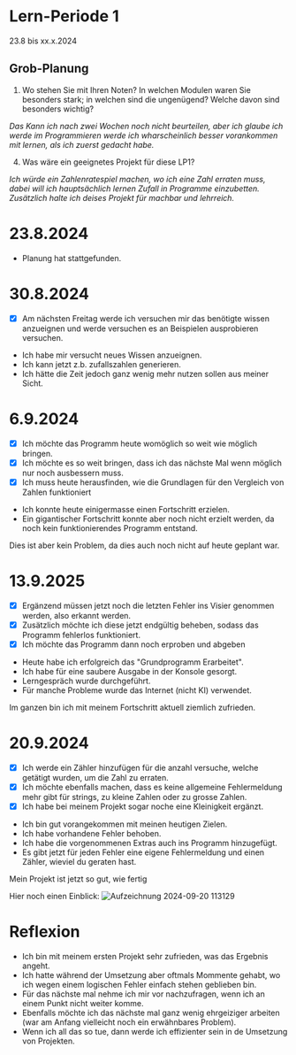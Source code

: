 # Lern-Periode 1

23.8 bis xx.x.2024

## Grob-Planung

1. Wo stehen Sie mit Ihren Noten? In welchen Modulen waren Sie besonders stark; in welchen sind die ungenügend? Welche davon sind besonders wichtig?

*Das Kann ich nach zwei Wochen noch nicht beurteilen, aber ich glaube ich werde im Programmieren werde ich wharscheinlich besser vorankommen mit lernen, als ich zuerst gedacht habe.*

4. Was wäre ein geeignetes Projekt für diese LP1?

*Ich würde ein Zahlenratespiel machen, wo ich eine Zahl erraten muss, dabei will ich hauptsächlich lernen Zufall in Programme einzubetten. Zusätzlich halte ich deises Projekt für machbar und lehrreich.*


# 23.8.2024
* Planung hat stattgefunden.


# 30.8.2024
- [x] Am nächsten Freitag werde ich versuchen mir das benötigte wissen anzueignen und werde versuchen es an Beispielen ausprobieren versuchen.
* Ich habe mir versucht neues Wissen anzueignen.
* Ich kann jetzt z.b. zufallszahlen generieren.
* Ich hätte die Zeit jedoch ganz wenig mehr nutzen sollen aus meiner Sicht.


# 6.9.2024
- [x] Ich möchte das Programm heute womöglich so weit wie möglich bringen.
- [x] Ich möchte es so weit bringen, dass ich das nächste Mal wenn möglich nur noch ausbessern muss.
- [x] Ich muss heute herausfinden, wie die Grundlagen für den Vergleich von Zahlen funktioniert
* Ich konnte heute einigermasse einen Fortschritt erzielen.
* Ein gigantischer Fortschritt konnte aber noch nicht erzielt werden, da noch kein funktionierendes Programm entstand.

Dies ist aber kein Problem, da dies auch noch nicht auf heute geplant war.


# 13.9.2025
- [x] Ergänzend müssen jetzt noch die letzten Fehler ins Visier genommen werden, also erkannt werden.
- [x] Zusätzlich möchte ich diese jetzt endgültig beheben, sodass das Programm fehlerlos funktioniert.
- [x] Ich möchte das Programm dann noch erproben und abgeben
* Heute habe ich erfolgreich das "Grundprogramm Erarbeitet".
* Ich habe für eine saubere Ausgabe in der Konsole gesorgt.
* Lerngespräch wurde durchgeführt.
* Für manche Probleme wurde das Internet (nicht KI) verwendet.

Im ganzen bin ich mit meinem Fortschritt aktuell ziemlich zufrieden.


# 20.9.2024
- [x] Ich werde ein Zähler hinzufügen für die anzahl versuche, welche getätigt wurden, um die Zahl zu erraten.
- [x] Ich möchte ebenfalls machen, dass es keine allgemeine Fehlermeldung mehr gibt für strings, zu kleine Zahlen oder zu grosse Zahlen.
- [x] Ich habe bei meinem Projekt sogar noche eine Kleinigkeit ergänzt.
* Ich bin gut vorangekommen mit meinen heutigen Zielen.
* Ich habe vorhandene Fehler behoben.
* Ich habe die vorgenommenen Extras auch ins Programm hinzugefügt.
* Es gibt jetzt für jeden Fehler eine eigene Fehlermeldung und einen Zähler, wieviel du geraten hast.

Mein Projekt ist jetzt so gut, wie fertig

Hier noch einen Einblick:
![Aufzeichnung 2024-09-20 113129](https://github.com/user-attachments/assets/7aeda87d-23e2-4b01-b05d-ae5f21deb3d6)

# Reflexion
- Ich bin mit meinem ersten Projekt sehr zufrieden, was das Ergebnis angeht.
- Ich hatte während der Umsetzung aber oftmals Mommente gehabt, wo ich wegen einem logischen Fehler einfach stehen geblieben bin.
- Für das nächste mal nehme ich mir vor nachzufragen, wenn ich an einem Punkt nicht weiter komme.
- Ebenfalls möchte ich das nächste mal ganz wenig ehrgeiziger arbeiten (war am Anfang vielleicht noch ein erwähnbares Problem).
- Wenn ich all das so tue, dann werde ich effizienter sein in de Umsetzung von Projekten.
